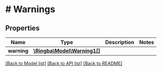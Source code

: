 # # Warnings

## Properties

Name | Type | Description | Notes
------------ | ------------- | ------------- | -------------
**warning** | [**\Ringba\Model\Warning1[]**](Warning1.md) |  |

[[Back to Model list]](../../README.md#models) [[Back to API list]](../../README.md#endpoints) [[Back to README]](../../README.md)
